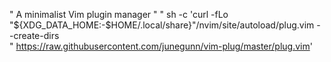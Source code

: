 " A minimalist Vim plugin manager
"
" sh -c 'curl -fLo "${XDG_DATA_HOME:-$HOME/.local/share}"/nvim/site/autoload/plug.vim --create-dirs \
"       https://raw.githubusercontent.com/junegunn/vim-plug/master/plug.vim'

